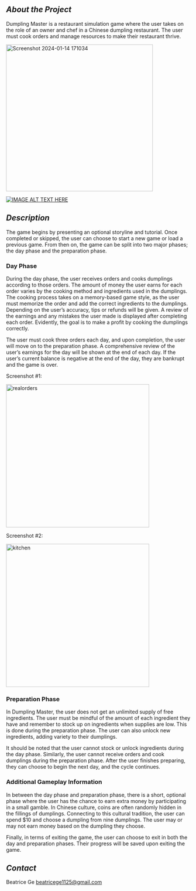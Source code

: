 ## **_About the Project_**

Dumpling Master is a restaurant simulation game where the user takes on the role of an owner and chef in a Chinese dumpling restaurant. The user must cook orders and manage resources to make their restaurant thrive. 

<img width="401" alt="Screenshot 2024-01-14 171034" src="https://github.com/beatricege1125/Dumpling_Master/assets/92649851/b9bc090f-1d0f-4180-8436-71c3726a8490">

[![IMAGE ALT TEXT HERE](https://img.youtube.com/vi/IqoNESbrOys/0.jpg)](https://www.youtube.com/watch?v=IqoNESbrOys)

## **_Description_**

The game begins by presenting an optional storyline and tutorial. Once completed or skipped, the user can choose to start a new game or load a previous game.  From then on, the game can be split into two major phases; the day phase and the preparation phase. 


### **Day Phase**

During the day phase, the user receives orders and cooks dumplings according to those orders. The amount of money the user earns for each order varies by the cooking method and ingredients used in the dumplings. The cooking process takes on a memory-based game style, as the user must memorize the order and add the correct ingredients to the dumplings. Depending on the user’s accuracy, tips or refunds will be given. A review of the earnings and any mistakes the user made is displayed after completing each order. Evidently, the goal is to make a profit by cooking the dumplings correctly. 

The user must cook three orders each day, and upon completion, the user will move on to the preparation phase. A comprehensive review of the user’s earnings for the day will be shown at the end of each day. If the user’s current balance is negative at the end of the day, they are bankrupt and the game is over.

Screenshot #1:

<img width="391" alt="realorders" src="https://github.com/beatricege1125/Dumpling_Master/assets/92649851/3f7d897e-cbf9-460a-8e99-1c140b7c1e44">


Screenshot #2:

<img width="391" alt="kitchen" src="https://github.com/beatricege1125/Dumpling_Master/assets/92649851/67f22659-8672-4acd-a72e-feb24ef2ad22">



### **Preparation Phase**

In Dumpling Master, the user does not get an unlimited supply of free ingredients. The user must be mindful of the amount of each ingredient they have and remember to stock up on ingredients when supplies are low. This is done during the preparation phase. The user can also unlock new ingredients, adding variety to their dumplings. 

It should be noted that the user cannot stock or unlock ingredients during the day phase. Similarly, the user cannot receive orders and cook dumplings during the preparation phase. After the user finishes preparing, they can choose to begin the next day, and the cycle continues. 


### **Additional Gameplay Information**

In between the day phase and preparation phase, there is a short, optional phase where the user has the chance to earn extra money by participating in a small gamble. In Chinese culture, coins are often randomly hidden in the fillings of dumplings. Connecting to this cultural tradition, the user can spend $10 and choose a dumpling from nine dumplings. The user may or may not earn money based on the dumpling they choose.

Finally, in terms of exiting the game, the user can choose to exit in both the day and preparation phases. Their progress will be saved upon exiting the game. 

## **_Contact_**

Beatrice Ge
beatricege1125@gmail.com


